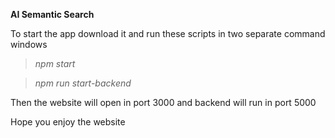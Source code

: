 **AI Semantic Search**

To start the app download it and run these scripts in two separate command windows
> *npm start*

> *npm run start-backend*

Then the website will open in port 3000 and backend will run in port 5000

Hope you enjoy the website
